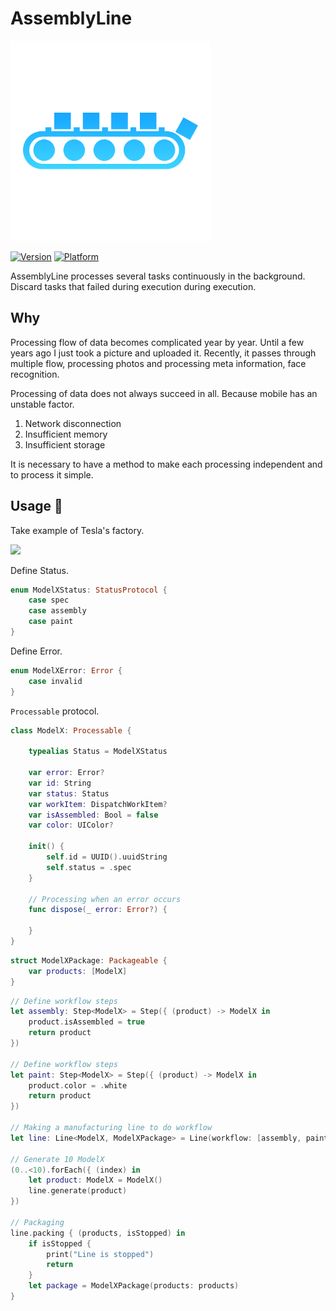# AssemblyLine

<img src="https://github.com/1amageek/AssemblyLine/blob/master/AssemblyLine.png" width="320px">

 [![Version](http://img.shields.io/cocoapods/v/Bleu.svg)](http://cocoapods.org/?q=AssemblyLine)
 [![Platform](http://img.shields.io/cocoapods/p/Bleu.svg)]()
 
AssemblyLine processes several tasks continuously in the background.
Discard tasks that failed during execution during execution.

## Why

Processing flow of data becomes complicated year by year.
Until a few years ago I just took a picture and uploaded it.
Recently, it passes through multiple flow, processing photos and processing meta information, face recognition.

Processing of data does not always succeed in all. Because mobile has an unstable factor.

1. Network disconnection
1. Insufficient memory
1. Insufficient storage

It is necessary to have a method to make each processing independent and to process it simple.

## Usage 👻

Take example of Tesla's factory.

<img src="https://www.tesla.com/tesla_theme/assets/img/modelx/section-exterior-profile.jpg?20161201" width="640px">

Define Status.
``` swift
enum ModelXStatus: StatusProtocol {
    case spec
    case assembly
    case paint
}
```
Define Error.
``` swift
enum ModelXError: Error {
    case invalid
}
```

`Processable` protocol.
``` swift
class ModelX: Processable {
    
    typealias Status = ModelXStatus
    
    var error: Error?
    var id: String
    var status: Status
    var workItem: DispatchWorkItem?
    var isAssembled: Bool = false
    var color: UIColor?
    
    init() {
        self.id = UUID().uuidString
        self.status = .spec        
    }
    
    // Processing when an error occurs
    func dispose(_ error: Error?) {
        
    }
}
```

``` swift
struct ModelXPackage: Packageable {
    var products: [ModelX]
}

```

``` swift
// Define workflow steps
let assembly: Step<ModelX> = Step({ (product) -> ModelX in
    product.isAssembled = true
    return product
})

// Define workflow steps
let paint: Step<ModelX> = Step({ (product) -> ModelX in
    product.color = .white
    return product
})

// Making a manufacturing line to do workflow
let line: Line<ModelX, ModelXPackage> = Line(workflow: [assembly, paint])

// Generate 10 ModelX
(0..<10).forEach({ (index) in
    let product: ModelX = ModelX()
    line.generate(product)
})

// Packaging
line.packing { (products, isStopped) in    
    if isStopped {
        print("Line is stopped")
        return
    }
    let package = ModelXPackage(products: products)
}
```
